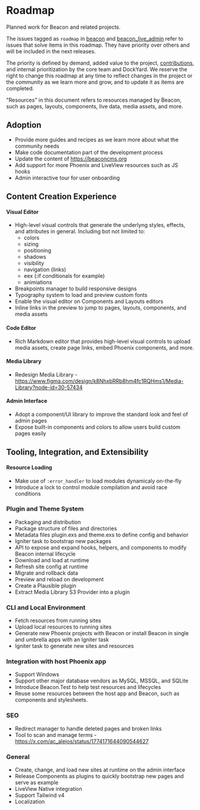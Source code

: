 # Roadmap

Planned work for Beacon and related projects.

The issues tagged as `roadmap` in [beacon](https://github.com/BeaconCMS/beacon/labels/roadmap) and [beacon_live_admin](https://github.com/BeaconCMS/beacon_live_admin/labels/roadmap)
refer to issues that solve items in this roadmap. They have priority over others and will be included in the next releases.

The priority is defined by demand, added value to the project, [contributions](CONTRIBUTING.md), and internal prioritization by the core team and DockYard.
We reserve the right to change this roadmap at any time to reflect changes in the project or the community as we learn more and grow, and to update it
as items are completed.

"Resources" in this document refers to resources managed by Beacon, such as pages, layouts, components, live data, media assets, and more.

## Adoption
- Provide more guides and recipes as we learn more about what the community needs
- Make code documentation part of the development process
- Update the content of https://beaconcms.org
- Add support for more Phoenix and LiveView resources such as JS hooks
- Admin interactive tour for user onboarding

## Content Creation Experience

#### Visual Editor
- High-level visual controls that generate the underlyng styles, effects, and attributes in general. Including bot not limited to:
  - colors
  - sizing
  - positioning
  - shadows
  - visibility
  - navigation (links)
  - eex (:if conditionals for example)
  - animiations
- Breakpoints manager to build responsive designs
- Typography system to load and preview custom fonts
- Enable the visual editor on Components and Layouts editors
- Inline links in the preview to jump to pages, layouts, components, and media assets

#### Code Editor
- Rich Markdown editor that provides high-level visual controls to upload media assets, create page links, embed Phoenix components, and more.

#### Media Library
- Redesign Media Library - https://www.figma.com/design/k8NhxbRRb8hm4fc1RQHms1/Media-Library?node-id=30-57434

#### Admin Interface
- Adopt a component/UI library to improve the standard look and feel of admin pages
- Expose built-in components and colors to allow users build custom pages easily

## Tooling, Integration, and Extensibility

#### Resource Loading
  - Make use of `:error_handler` to load modules dynamicaly on-the-fly
  - Introduce a lock to control module compilation and avoid race conditions

### Plugin and Theme System
  - Packaging and distribution
  - Package structure of files and directories
  - Metadata files plugin.exs and theme.exs to define config and behavior
  - Igniter task to bootstrap new packages
  - API to expose and expand hooks, helpers, and components to modify Beacon internal lifecycle
  - Download and load at runtime
  - Refresh site config at runtime
  - Migrate and rollback data
  - Preview and reload on development
  - Create a Plausible plugin
  - Extract Media Library S3 Provider into a plugin

### CLI and Local Environment
  - Fetch resources from running sites
  - Upload local resources to running sites
  - Generate new Phoenix projects with Beacon or install Beacon in single and umbrella apps with an Igniter task
  - Igniter task to generate new sites and resources

### Integration with host Phoenix app
  - Support Windows
  - Support other major database vendors as MySQL, MSSQL, and SQLite
  - Introduce Beacon.Test to help test resources and lifecycles
  - Reuse some resources between the host app and Beacon, such as components and stylesheets.

### SEO
- Redirect manager to handle deleted pages and broken links
- Tool to scan and manage terms - https://x.com/ac_alejos/status/1774171644090544627

### General
- Create, change, and load new sites at runtime on the admin interface
- Release Components as plugins to quickly bootstrap new pages and serve as example
- LiveView Native integration
- Support Tailwind v4
- Localization